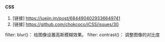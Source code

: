 <!-- bubbles文档 -->
#### CSS
1. [链接] https://juejin.im/post/6844904029336649741
2. [链接] https://github.com/chokcoco/iCSS/issues/30

filter: blur()： 给图像设置高斯模糊效果。
filter: contrast()： 调整图像的对比度
